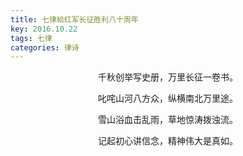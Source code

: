 ```yaml
---
title: 七律給红军长征胜利八十周年
key: 2016.10.22
tags: 七律
categories: 律诗
---
```


<p align="center">千秋创举写史册，万里长征一卷书。
</p>
<p align="center">叱咤山河八方众，纵横南北万里途。
</p>
<p align="center">雪山浴血击乱雨，草地惊涛拨浊流。
</p>
<p align="center">记起初心讲信念，精神伟大是真如。
</p>
<p align="center"></br>
</p>
